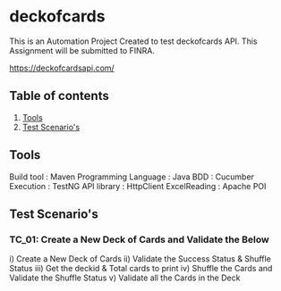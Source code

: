 # deckofcards

This is an Automation Project Created to test deckofcards API. This Assignment will be submitted to FINRA.

  https://deckofcardsapi.com/

## Table of contents
1. [Tools](#1)
2. [Test Scenario's](#2)


## <a name="1"></a>Tools

Build tool :            Maven
Programming Language :  Java
BDD                  :  Cucumber
Execution            :  TestNG
API library          :  HttpClient
ExcelReading         :  Apache POI


## <a name="2"></a> Test Scenario's

### <a name="3-1"></a>TC_01: Create a New Deck of Cards and Validate the Below
i) Create a New Deck of Cards
ii) Validate the Success Status & Shuffle Status
iii) Get the deckid & Total cards to print
iv) Shuffle the Cards and Validate the Shuffle Status
v) Validate all the Cards in the Deck


  

